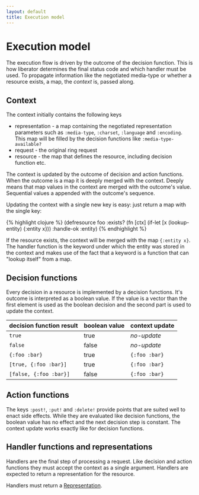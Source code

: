 ```yaml
---
layout: default
title: Execution model
---
```

# Execution model

The execution flow is driven by the outcome of the decision
function. This is how liberator determines the final status code and
which handler must be used. To propagate information like the
negotiated media-type or whether a resource exists, a map, the
*context* is, passed along. 

## Context

The context initially contains the following keys

* representation - a map containing the negotiated representation
   parameters such as ````:media-type````, ````:charset````,
   ````:language```` and ````:encoding````. This map will be filled by
   the decision functions like ````:media-type-available?````
*  request - the original ring request 
*  resource - the map that defines the resource, including decision
   function etc.

The context is updated by the outcome of decision and action functions.
When the outcome is a map it is deeply merged with the context. Deeply
means that map values in the context are merged with the outcome's
value. Sequential values a appended with the outcome's sequence.

Updating the context with a single new key is easy: just return a map
with the single key:

{% highlight clojure %}
(defresource foo 
  :exists? (fn [ctx] (if-let [x (lookup-entity) {:entity x}))
  :handle-ok :entity)
{% endhighlight %}

If the resource exists, the context will be merged with the map 
````{:entity x}````. The handler function is the keyword under which
the entity was stored in the context and makes use of the fact that
a keyword is a function that can "lookup itself" from a map.

## Decision functions

Every decision in a resource is implemented by a decision functions.
It's outcome is interpreted as a boolean value. If the value is a
vector than the first element is used as the boolean decision and the
second part is used to update the context.

decision function result     | boolean value | context update
-----------------------------|---------------|---------------
````true````                 | true          | _no-update_
````false````                | false         | _no-update_
````{:foo :bar}````          | true          | ````{:foo :bar}````
````[true, {:foo :bar}]````  | true          | ````{:foo :bar}````
````[false, {:foo :bar}]```` | false         | ````{:foo :bar}````

## Action functions

The keys ````:post!````, ````:put!```` and ````:delete!```` provide
points that are suited well to enact side effects. While they are
evaluated like decision functions, the boolean value has no effect and
the next decision step is constant. The context update works exactly
like for decision functions.

## Handler functions and representations

Handlers are the final step of processing a request. Like decision and
action functions they must accept the context as a single argument.
Handlers are expected to return a representation for the resource.

Handlers must return a [Representation](representations.html).

